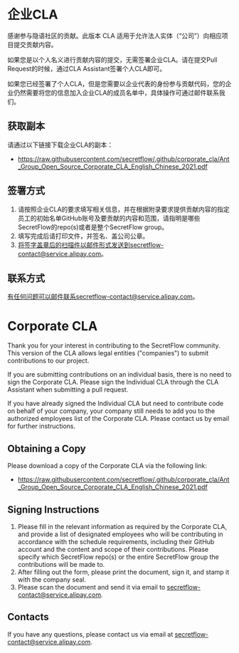 # 企业CLA
感谢参与隐语社区的贡献。此版本 CLA 适用于允许法人实体（“公司”）向相应项目提交贡献内容。

如果您是以个人名义进行贡献内容的提交，无需签署企业CLA。请在提交Pull Request的时候，通过CLA Assistant签署个人CLA即可。

如果您已经签署了个人CLA，但是您需要以企业代表的身份参与贡献代码，您的企业仍然需要将您的信息加入企业CLA的成员名单中，具体操作可通过邮件联系我们。

## 获取副本
请通过以下链接下载企业CLA的副本：
- https://raw.githubusercontent.com/secretflow/.github/corporate_cla/Ant_Group_Open_Source_Corporate_CLA_English_Chinese_2021.pdf

## 签署方式
1. 请按照企业CLA的要求填写相关信息，并在根据附录要求提供贡献内容的指定员工的初始名单GitHub账号及要贡献的内容和范围，请指明是哪些SecretFlow的repo(s)或者是整个SecretFlow group。
2. 填写完成后请打印文件，并签名、盖公司公章。
3. 将签字盖章后的扫描件以邮件形式发送到secretflow-contact@service.alipay.com。


## 联系方式
有任何问题可以邮件联系secretflow-contact@service.alipay.com。


# Corporate CLA
Thank you for your interest in contributing to the SecretFlow community. This version of the CLA allows legal entities ("companies") to submit contributions to our project.

If you are submitting contributions on an individual basis, there is no need to sign the Corporate CLA. Please sign the Individual CLA through the CLA Assistant when submitting a pull request.

If you have already signed the Individual CLA but need to contribute code on behalf of your company, your company still needs to add you to the authorized employees list of the Corporate CLA. Please contact us by email for further instructions.

## Obtaining a Copy
Please download a copy of the Corporate CLA via the following link:
- https://raw.githubusercontent.com/secretflow/.github/corporate_cla/Ant_Group_Open_Source_Corporate_CLA_English_Chinese_2021.pdf

## Signing Instructions
1. Please fill in the relevant information as required by the Corporate CLA, and provide a list of designated employees who will be contributing in accordance with the schedule requirements, including their GitHub account and the content and scope of their contributions. Please specify which SecretFlow repo(s) or the entire SecretFlow group the contributions will be made to.
2. After filling out the form, please print the document, sign it, and stamp it with the company seal.
3. Please scan the document and send it via email to secretflow-contact@service.alipay.com.

## Contacts
If you have any questions, please contact us via email at secretflow-contact@service.alipay.com.
